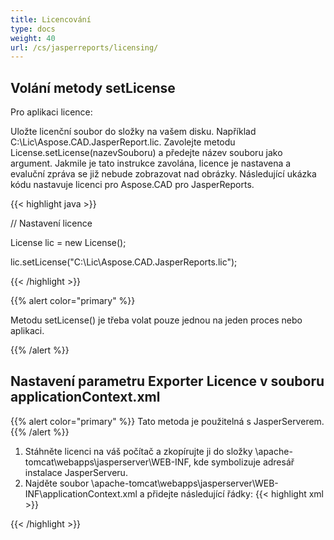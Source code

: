 ```yaml
---
title: Licencování
type: docs
weight: 40
url: /cs/jasperreports/licensing/
---
```

## **Volání metody setLicense**
Pro aplikaci licence:

Uložte licenční soubor do složky na vašem disku. Například C:\Lic\Aspose.CAD.JasperReport.lic. 
Zavolejte metodu License.setLicense(nazevSouboru) a předejte název souboru jako argument. Jakmile je tato instrukce zavolána, licence je nastavena a evaluční zpráva se již nebude zobrazovat nad obrázky.
Následující ukázka kódu nastavuje licenci pro Aspose.CAD pro JasperReports.

{{< highlight java >}}

// Nastavení licence 

License lic = new License();

lic.setLicense("C:\Lic\Aspose.CAD.JasperReports.lic");

{{< /highlight >}}

{{% alert color="primary" %}}

Metodu setLicense() je třeba volat pouze jednou na jeden proces nebo aplikaci.

{{% /alert %}}

## **Nastavení parametru Exporter Licence v souboru applicationContext.xml**
{{% alert color="primary" %}}
Tato metoda je použitelná s JasperServerem.
{{% /alert %}}
1. Stáhněte licenci na váš počítač a zkopírujte ji do složky \apache-tomcat\webapps\jasperserver\WEB-INF, kde symbolizuje adresář instalace JasperServeru.
2. Najděte soubor \apache-tomcat\webapps\jasperserver\WEB-INF\applicationContext.xml a přidejte následující řádky:
{{< highlight xml >}}
<bean id="jpgExportParameters" class="com.aspose.cad.jasperreports.jpg.ASJpegExportParametersBean">
    <property name="license" value="C:\jasperserver-7.6\apache-tomcat\webapps\jasperserver\WEB-INFAspose.CAD.JasperReports.lic"/>
</bean>
{{< /highlight >}}
